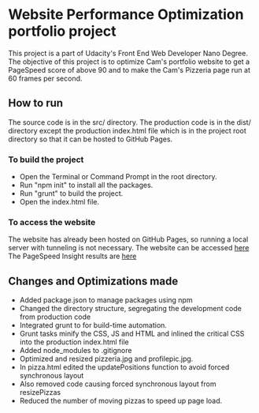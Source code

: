 # Website Performance Optimization portfolio project

This project is a part of Udacity's Front End Web Developer Nano Degree. The objective of this project is to optimize Cam's portfolio website to get a PageSpeed score of above 90 and to make the Cam's Pizzeria page run at 60 frames per second.

## How to run
The source code is in the src/ directory. The production code is in the dist/ directory except the production index.html file which is in the project root directory so that it can be hosted to GitHub Pages.

### To build the project
* Open the Terminal or Command Prompt in the root directory.
* Run "npm init" to install all the packages.
* Run "grunt" to build the project.
* Open the index.html file.

### To access the website
The website has already been hosted on GitHub Pages, so running a local server with tunneling is not necessary.
The website can be accessed [here](https://shad-k.github.io/frontend-nanodegree-mobile-portfolio/)
The PageSpeed Insight results are [here](https://developers.google.com/speed/pagespeed/insights/?url=https%3A%2F%2Fshad-k.github.io%2Ffrontend-nanodegree-mobile-portfolio%2F&tab=mobile)

## Changes and Optimizations made
* Added package.json to manage packages using npm
* Changed the directory structure, segregating the development code from production code
* Integrated grunt to for build-time automation.
* Grunt tasks minify the CSS, JS and HTML and inlined the critical CSS into the production index.html file
* Added node_modules to .gitignore
* Optimized and resized pizzeria.jpg and profilepic.jpg.
* In pizza.html edited the updatePositions function to avoid forced synchronous layout
* Also removed code causing forced synchronous layout from resizePizzas
* Reduced the number of moving pizzas to speed up page load.
